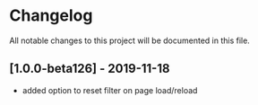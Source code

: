 # Changelog
All notable changes to this project will be documented in this file.

## [1.0.0-beta126] - 2019-11-18
- added option to reset filter on page load/reload

